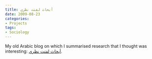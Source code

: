```yaml
---
title: أبحاث لفتت نظري
date: 2009-08-23
categories:
- Projects
tags:
- Sociology
---
```


My old Arabic blog on which I summarised research that I thought was interesting: [أبحاث لفتت نظري](https://benjamingeer.blogspot.com/).
